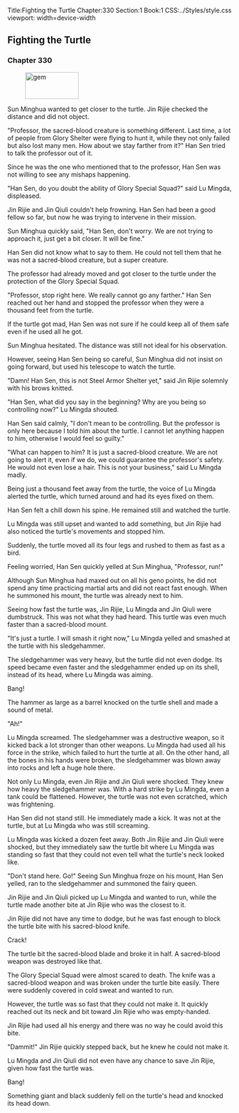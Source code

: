 Title:Fighting the Turtle 
Chapter:330 
Section:1 
Book:1 
CSS:../Styles/style.css 
viewport: width=device-width
  
## Fighting the Turtle
### Chapter 330
  
<figure>
	<img src="../Images/gem.gif" alt="gem" id="gem" width="120" height="60" />
</figure>
  

  
Sun Minghua wanted to get closer to the turtle. Jin Rijie checked the distance and did not object.

"Professor, the sacred-blood creature is something different. Last time, a lot of people from Glory Shelter were flying to hunt it, while they not only failed but also lost many men. How about we stay farther from it?" Han Sen tried to talk the professor out of it.

Since he was the one who mentioned that to the professor, Han Sen was not willing to see any mishaps happening.

"Han Sen, do you doubt the ability of Glory Special Squad?" said Lu Mingda, displeased.

Jin Rijie and Jin Qiuli couldn't help frowning. Han Sen had been a good fellow so far, but now he was trying to intervene in their mission.

Sun Minghua quickly said, "Han Sen, don't worry. We are not trying to approach it, just get a bit closer. It will be fine."

Han Sen did not know what to say to them. He could not tell them that he was not a sacred-blood creature, but a super creature.

The professor had already moved and got closer to the turtle under the protection of the Glory Special Squad.

"Professor, stop right here. We really cannot go any farther." Han Sen reached out her hand and stopped the professor when they were a thousand feet from the turtle.

If the turtle got mad, Han Sen was not sure if he could keep all of them safe even if he used all he got.

Sun Minghua hesitated. The distance was still not ideal for his observation.

However, seeing Han Sen being so careful, Sun Minghua did not insist on going forward, but used his telescope to watch the turtle.

"Damn! Han Sen, this is not Steel Armor Shelter yet," said Jin Rijie solemnly with his brows knitted.

"Han Sen, what did you say in the beginning? Why are you being so controlling now?" Lu Mingda shouted.

Han Sen said calmly, "I don't mean to be controlling. But the professor is only here because I told him about the turtle. I cannot let anything happen to him, otherwise I would feel so guilty."

"What can happen to him? It is just a sacred-blood creature. We are not going to alert it, even if we do, we could guarantee the professor's safety. He would not even lose a hair. This is not your business," said Lu Mingda madly.

Being just a thousand feet away from the turtle, the voice of Lu Mingda alerted the turtle, which turned around and had its eyes fixed on them.

Han Sen felt a chill down his spine. He remained still and watched the turtle.

Lu Mingda was still upset and wanted to add something, but Jin Rijie had also noticed the turtle's movements and stopped him.

Suddenly, the turtle moved all its four legs and rushed to them as fast as a bird.

Feeling worried, Han Sen quickly yelled at Sun Minghua, "Professor, run!"

Although Sun Minghua had maxed out on all his geno points, he did not spend any time practicing martial arts and did not react fast enough. When he summoned his mount, the turtle was already next to him.

Seeing how fast the turtle was, Jin Rijie, Lu Mingda and Jin Qiuli were dumbstruck. This was not what they had heard. This turtle was even much faster than a sacred-blood mount.

"It's just a turtle. I will smash it right now," Lu Mingda yelled and smashed at the turtle with his sledgehammer.

The sledgehammer was very heavy, but the turtle did not even dodge. Its speed became even faster and the sledgehammer ended up on its shell, instead of its head, where Lu Mingda was aiming.

Bang!

The hammer as large as a barrel knocked on the turtle shell and made a sound of metal.

"Ah!"

Lu Mingda screamed. The sledgehammer was a destructive weapon, so it kicked back a lot stronger than other weapons. Lu Mingda had used all his force in the strike, which failed to hurt the turtle at all. On the other hand, all the bones in his hands were broken, the sledgehammer was blown away into rocks and left a huge hole there.

Not only Lu Mingda, even Jin Rijie and Jin Qiuli were shocked. They knew how heavy the sledgehammer was. With a hard strike by Lu Mingda, even a tank could be flattened. However, the turtle was not even scratched, which was frightening.

Han Sen did not stand still. He immediately made a kick. It was not at the turtle, but at Lu Mingda who was still screaming.

Lu Mingda was kicked a dozen feet away. Both Jin Rijie and Jin Qiuli were shocked, but they immediately saw the turtle bit where Lu Mingda was standing so fast that they could not even tell what the turtle's neck looked like.

"Don't stand here. Go!" Seeing Sun Minghua froze on his mount, Han Sen yelled, ran to the sledgehammer and summoned the fairy queen.

Jin Rijie and Jin Qiuli picked up Lu Mingda and wanted to run, while the turtle made another bite at Jin Rijie who was the closest to it.

Jin Rijie did not have any time to dodge, but he was fast enough to block the turtle bite with his sacred-blood knife.

Crack!

The turtle bit the sacred-blood blade and broke it in half. A sacred-blood weapon was destroyed like that.

The Glory Special Squad were almost scared to death. The knife was a sacred-blood weapon and was broken under the turtle bite easily. There were suddenly covered in cold sweat and wanted to run.

However, the turtle was so fast that they could not make it. It quickly reached out its neck and bit toward Jin Rijie who was empty-handed.

Jin Rijie had used all his energy and there was no way he could avoid this bite.

"Dammit!" Jin Rijie quickly stepped back, but he knew he could not make it.

Lu Mingda and Jin Qiuli did not even have any chance to save Jin Rijie, given how fast the turtle was.

Bang!

Something giant and black suddenly fell on the turtle's head and knocked its head down.